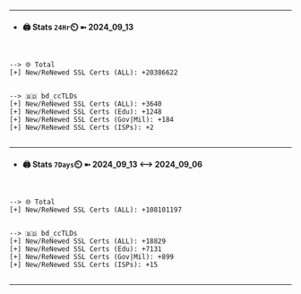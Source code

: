 

---
- #### 🖨️ **Stats** `24Hr`⏲️ ➼ 2024_09_13
```console


--> 🌐 Total
[+] New/ReNewed SSL Certs (ALL): +20386622


--> 🇧🇩 bd_ccTLDs
[+] New/ReNewed SSL Certs (ALL): +3640
[+] New/ReNewed SSL Certs (Edu): +1248
[+] New/ReNewed SSL Certs (Gov|Mil): +184
[+] New/ReNewed SSL Certs (ISPs): +2


```

---
- #### 🖨️ **Stats** `7Days`⏲️ ➼ 2024_09_13 <--> 2024_09_06
```console


--> 🌐 Total
[+] New/ReNewed SSL Certs (ALL): +108101197


--> 🇧🇩 bd_ccTLDs
[+] New/ReNewed SSL Certs (ALL): +18829
[+] New/ReNewed SSL Certs (Edu): +7131
[+] New/ReNewed SSL Certs (Gov|Mil): +899
[+] New/ReNewed SSL Certs (ISPs): +15


```

---

